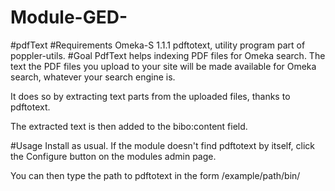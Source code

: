# Module-GED-

#pdfText
#Requirements
Omeka-S 1.1.1
pdftotext, utility program part of poppler-utils.
#Goal
PdfText helps indexing PDF files for Omeka search. The text the PDF files you upload to your site will be made available for Omeka search, whatever your search engine is.

It does so by extracting text parts from the uploaded files, thanks to pdftotext.

The extracted text is then added to the bibo:content field.

#Usage
Install as usual. If the module doesn't find pdftotext by itself, click the Configure button on the modules admin page.

You can then type the path to pdftotext in the form /example/path/bin/
